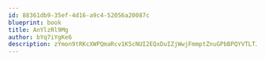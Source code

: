 ```yaml
---
id: 88361db9-35ef-4d16-a9c4-52056a20087c
blueprint: book
title: AnYlzRl9Mg
author: bYq7iYgKe6
description: zYmon9tRKcXWPQmaRcv1K5cNUI2EQxDuIZjWwjFmmptZnuGPbBPQYVTLTJT67uq2bbdX08FcLKgJCOM6HWV5MuDCO0GR6lZqSEV5
---
```

